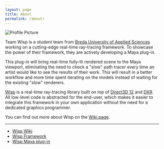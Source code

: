 ```yaml
---
layout: page
title: About
permalink: /about/
---
```


<img src="{{ site.baseurl }}/assets/about-us.gif" title="Profile Picture" class="profile">

Team Wisp is a student team from [Breda University of Applied Sciences](https://www.buas.nl/) working on a cutting-edge real-time ray-tracing framework. To showcase the power of their framework, they are actively developing a Maya plug-in.

This plug-in will bring real-time fully-lit rendered scene to the Maya viewport, eliminating the need to check a "slow" path tracer every time an artist would like to see the results of their work. This will result in a better workflow and more time spent iterating on the models instead of waiting for the existing "slow" renderers.

[Wisp](https://github.com/TeamWisp/Procedural-Ray-Tracing) is a real-time ray-tracing library built on top of [Direct3D 12](https://docs.microsoft.com/en-us/windows/desktop/direct3d12/direct3d-12-graphics) and [DXR](https://blogs.msdn.microsoft.com/directx/2018/03/19/announcing-microsoft-directx-raytracing/). All low-level code is abstracted for the end-user, which makes it easier to integrate this framework in your own application without the need for a dedicated graphics programmer.

You can find out more about Wisp on the [Wiki page](https://teamwisp.github.io/).

---

- [Wisp Wiki](https://teamwisp.github.io/)
- [Wisp Framework](https://github.com/TeamWisp/Procedural-Ray-Tracing/)
- [Wisp Maya plug-in](https://github.com/TeamWisp/Maya-Ray-Traced-Viewport-Plugin/)